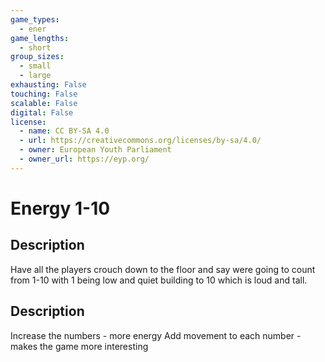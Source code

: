 ```yaml
---
game_types:
  - ener
game_lengths:
  - short
group_sizes:
  - small
  - large
exhausting: False
touching: False
scalable: False
digital: False
license:
  - name: CC BY-SA 4.0
  - url: https://creativecommons.org/licenses/by-sa/4.0/
  - owner: European Youth Parliament
  - owner_url: https://eyp.org/
---
```

# Energy 1-10

## Description
Have all the players crouch down to the floor and say were going to count from 1-10 with 1 being low and quiet building to 10 which is loud and tall.

## Description
Increase the numbers - more energy
Add movement to each number - makes the game more interesting
